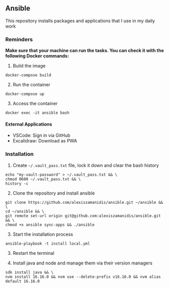 ## Ansible

This repository installs packages and applications that I use in my daily work

### Reminders

**Make sure that your machine can run the tasks. You can check it with the following Docker commands:**

1. Build the image

```
docker-compose build
```

2. Run the container

```
docker-compose up
```

3. Access the container

```
docker exec -it ansible bash
```

#### External Applications

-   VSCode: Sign in via GitHub
-   Excalidraw: Download as PWA

### Installation

1. Create `~/.vault_pass.txt` file, lock it down and clear the bash history

```
echo "my-vault-password" > ~/.vault_pass.txt && \
chmod 0600 ~/.vault_pass.txt && \
history -c
```

2. Clone the repository and install ansible

```
git clone https://github.com/alexiszamanidis/ansible.git ~/ansible && \
cd ~/ansible && \
git remote set-url origin git@github.com:alexiszamanidis/ansible.git && \
chmod +x ansible sync-apps && ./ansible
```

3. Start the installation process

```
ansible-playbook -t install local.yml
```

3. Restart the terminal

4. Install java and node and manage them via their version managers

```
sdk install java && \
nvm install 16.16.0 && nvm use --delete-prefix v16.16.0 && nvm alias default 16.16.0
```
